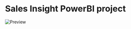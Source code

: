 # Sales Insight PowerBI project

![Preview](https://github.com/akshatranagithub/PowerBI_projects/blob/ecea17bfeaf4b200be0c308b0c90cd22b29dbb73/Sales_Insights/Sales_Insights_Preview.jpg)

